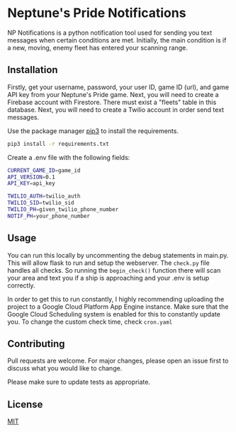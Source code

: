 # Neptune's Pride Notifications

NP Notifications is a python notification tool used for sending you text messages when certain conditions are met. Initially, the main condition is if a new,
moving, enemy fleet has entered your scanning range. 

## Installation

Firstly, get your username, password, your user ID, game ID (url), and game API key from your Neptune's Pride game.
Next, you will need to create a Firebase account with Firestore. There must exist a "fleets" table in this database. 
Next, you will need to create a Twilio account in order send text messages.

Use the package manager [pip3](https://pip.pypa.io/en/stable/) to install the requirements.

```bash
pip3 install -r requirements.txt
```

Create a .env file with the following fields:
```bash
CURRENT_GAME_ID=game_id
API_VERSION=0.1
API_KEY=api_key

TWILIO_AUTH=twilio_auth
TWILIO_SID=twilio_sid
TWILIO_PH=given_twilio_phone_number
NOTIF_PH=your_phone_number
```

## Usage

You can run this locally by uncommenting the debug statements in main.py. This will allow flask to run and setup the webserver.
The `check.py` file handles all checks. So running the `begin_check()` function there will scan your area and text you if a ship is approaching and your .env is
setup correctly.

In order to get this to run constantly, I highly recommending uploading the project to a Google Cloud Platform App Engine instance.
Make sure that the Google Cloud Scheduling system is enabled for this to constantly update you. To change the custom check time, check `cron.yaml`

## Contributing
Pull requests are welcome. For major changes, please open an issue first to discuss what you would like to change.

Please make sure to update tests as appropriate.

## License
[MIT](https://choosealicense.com/licenses/mit/)
